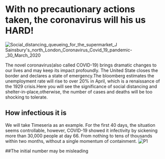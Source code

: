 # With no precautionary actions taken, the coronavirus will his us HARD!
![Social_distancing_queueing_for_the_supermarket_J _Sainsbury's_north_London_Coronavirus_Covid_19_pandemic_-_30_March_2020](https://user-images.githubusercontent.com/60074638/80893103-f39f2b80-8d01-11ea-8f51-0874e5e8ec17.jpg)

The novel coronavirus(also called COVID-19) brings dramatic changes to our lives and may keep its impact profoundly. The United State closes the border and declares a state of emergency.The bloomberg estimates the unemployment rate will rise to over 20% in April, which is a renaissance of the 1929 crisis.Here you will see the significance of social distancing and shelter-in-place,otherwise, the number of cases and deaths will be too shocking to tolerate.

## How infectious it is
We will take Timeseria as an example. For the first 40 days, the situation seems controllable, however, COVID-19 showed it infectivity by sickening more than 30,000 people at day 66. From nothing to tens of thousands within two months, without a single momentum of containment.
![P1](https://user-images.githubusercontent.com/60074638/80892798-6fe43f80-8cff-11ea-9e29-068b8d32d7ea.png)

##The initial number may be misleading
